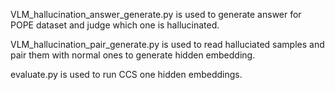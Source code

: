 VLM_hallucination_answer_generate.py is used to generate answer for POPE dataset and judge which one is hallucinated.

VLM_hallucination_pair_generate.py is used to read halluciated samples and pair them with normal ones to generate hidden embedding.

evaluate.py is used to run CCS one hidden embeddings.